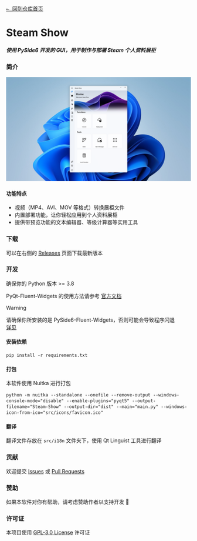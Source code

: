 <pre>
<a href="https://github.com/NineNightMeow/Steam-Show">← 回到仓库首页</a>
</pre>

# Steam Show

##### 使用 PySide6 开发的 GUI，用于制作与部署 Steam 个人资料展柜

### 简介

<img src="screenshot.png" alt="软件截图">

#### 功能特点

-   视频（MP4、AVI、MOV 等格式）转换展柜文件
-   内置部署功能，让你轻松应用到个人资料展柜
-   提供带预览功能的文本编辑器、等级计算器等实用工具

### 下载

可以在右侧的 [Releases](https://github.com/NineNightMeow/Steam-Show/releases) 页面下载最新版本

### 开发

确保你的 Python 版本 >= 3.8

PyQt-Fluent-Widgets 的使用方法请参考 [官方文档](https://qfluentwidgets.com/zh/pages/about)

> [!WARNING]
> 请确保你所安装的是 PySide6-Fluent-Widgets，否则可能会导致程序闪退  
> [详见](https://qfluentwidgets.com/zh/pages/install)

#### 安装依赖

```
pip install -r requirements.txt
```

#### 打包

本软件使用 Nuitka 进行打包

```
python -m nuitka --standalone --onefile --remove-output --windows-console-mode="disable" --enable-plugins="pyqt5" --output-filename="Steam-Show" --output-dir="dist" --main="main.py" --windows-icon-from-ico="src/icons/favicon.ico"
```

#### 翻译

翻译文件存放在 `src/i18n` 文件夹下，使用 Qt Linguist 工具进行翻译

### 贡献

欢迎提交 [Issues](https://github.com/NineNightMeow/Steam-Show/issues) 或 [Pull Requests](https://github.com/NineNightMeow/Steam-Show/pulls)

### 赞助

如果本软件对你有帮助，请考虑赞助作者以支持开发 🩷

### 许可证

本项目使用 [GPL-3.0 License](https://github.com/NineNightMeow/Steam-Show/blob/main/LICENSE) 许可证
